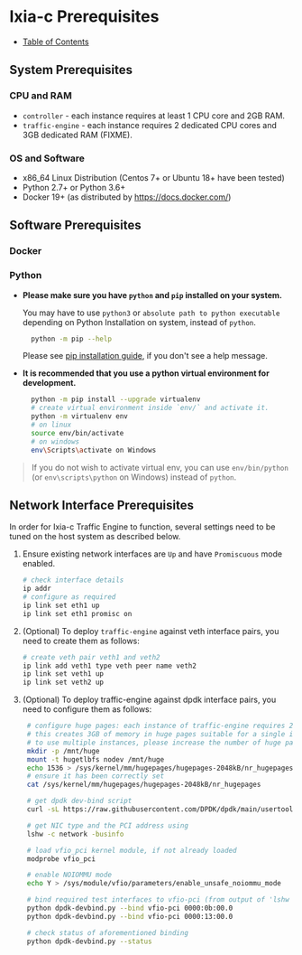 # Ixia-c Prerequisites

* [Table of Contents](readme.md)

## System Prerequisites

### CPU and RAM

- `controller` - each instance requires at least 1 CPU core and 2GB RAM.
- `traffic-engine` - each instance requires 2 dedicated CPU cores and 3GB dedicated RAM (FIXME).

### OS and Software

- x86_64 Linux Distribution (Centos 7+ or Ubuntu 18+ have been tested)
- Python 2.7+ or Python 3.6+
- Docker 19+ (as distributed by https://docs.docker.com/)

## Software Prerequisites

### Docker

### Python

  - **Please make sure you have `python` and `pip` installed on your system.**

    You may have to use `python3` or `absolute path to python executable` depending on Python Installation on system, instead of `python`.

    ```sh
      python -m pip --help
    ```
    
    Please see [pip installation guide](https://pip.pypa.io/en/stable/installing/), if you don't see a help message.

  - **It is recommended that you use a python virtual environment for development.**

      ```sh
        python -m pip install --upgrade virtualenv
        # create virtual environment inside `env/` and activate it.
        python -m virtualenv env
        # on linux
        source env/bin/activate
        # on windows
        env\Scripts\activate on Windows
    ```

> If you do not wish to activate virtual env, you can use `env/bin/python` (or `env\scripts\python` on Windows) instead of `python`.


## Network Interface Prerequisites

In order for Ixia-c Traffic Engine to function, several settings need to be tuned on the host system as described below.

1. Ensure existing network interfaces are `Up` and have `Promiscuous` mode enabled.

   ```sh
   # check interface details
   ip addr
   # configure as required
   ip link set eth1 up
   ip link set eth1 promisc on
   ```

2. (Optional) To deploy `traffic-engine` against veth interface pairs, you need to create them as follows:

   ```sh
   # create veth pair veth1 and veth2
   ip link add veth1 type veth peer name veth2
   ip link set veth1 up
   ip link set veth2 up
   ```
3. (Optional) To deploy traffic-engine against dpdk interface pairs, you need to configure them as follows:

   ``` sh
    # configure huge pages: each instance of traffic-engine requires 2GB of memory in huge pages;
    # this creates 3GB of memory in huge pages suitable for a single instance of traffic-engine.
    # to use multiple instances, please increase the number of huge pages accordingly.
    mkdir -p /mnt/huge
    mount -t hugetlbfs nodev /mnt/huge
    echo 1536 > /sys/kernel/mm/hugepages/hugepages-2048kB/nr_hugepages
    # ensure it has been correctly set
    cat /sys/kernel/mm/hugepages/hugepages-2048kB/nr_hugepages

    # get dpdk dev-bind script
    curl -sL https://raw.githubusercontent.com/DPDK/dpdk/main/usertools/dpdk-devbind.py --output dpdk-devbind.py

    # get NIC type and the PCI address using
    lshw -c network -businfo

    # load vfio_pci kernel module, if not already loaded
    modprobe vfio_pci

    # enable NOIOMMU mode
    echo Y > /sys/module/vfio/parameters/enable_unsafe_noiommu_mode

    # bind required test interfaces to vfio-pci (from output of 'lshw -c network -businfo')
    python dpdk-devbind.py --bind vfio-pci 0000:0b:00.0
    python dpdk-devbind.py --bind vfio-pci 0000:13:00.0

    # check status of aforementioned binding
    python dpdk-devbind.py --status
   ```

